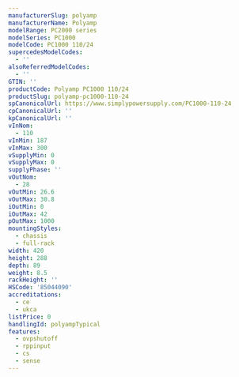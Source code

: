 ```yaml
---
manufacturerSlug: polyamp
manufacturerName: Polyamp
modelRange: PC2000 series
modelSeries: PC1000
modelCode: PC1000 110/24
supercedesModelCodes:
  - ''
alsoReferredModelCodes:
  - ''
GTIN: ''
productCode: Polyamp PC1000 110/24
productSlug: polyamp-pc1000-110-24
spCanonicalUrl: https://www.simplypowersupply.com/PC1000-110-24
cpCanonicalUrl: ''
kpCanonicalUrl: ''
vInNom:
  - 110
vInMin: 187
vInMax: 300
vSupplyMin: 0
vSupplyMax: 0
supplyPhase: ''
vOutNom:
  - 28
vOutMin: 26.6
vOutMax: 30.8
iOutMin: 0
iOutMax: 42
pOutMax: 1000
mountingStyles:
  - chassis
  - full-rack
width: 420
height: 288
depth: 89
weight: 8.5
rackHeight: ''
HSCode: '85044090'
accreditations:
  - ce
  - ukca
listPrice: 0
handlingId: polyampTypical
features:
  - ovpshutoff
  - rppinput
  - cs
  - sense
---
```

